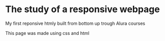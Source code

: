 # The study of a responsive webpage
My first reponsive htmly built from bottom up trough Alura courses

This page was made using css and html
